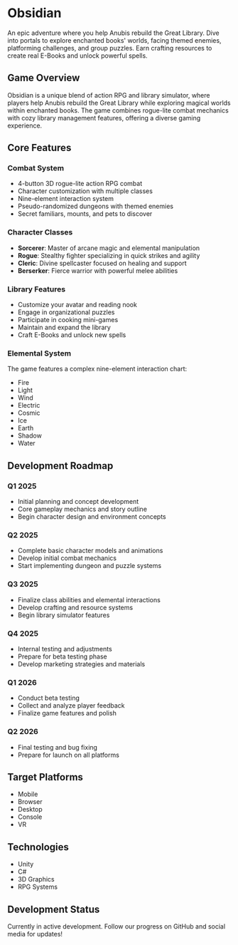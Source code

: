 # Obsidian

An epic adventure where you help Anubis rebuild the Great Library. Dive into portals to explore enchanted books' worlds, facing themed enemies, platforming challenges, and group puzzles. Earn crafting resources to create real E-Books and unlock powerful spells.

## Game Overview

Obsidian is a unique blend of action RPG and library simulator, where players help Anubis rebuild the Great Library while exploring magical worlds within enchanted books. The game combines rogue-lite combat mechanics with cozy library management features, offering a diverse gaming experience.

## Core Features

### Combat System
- 4-button 3D rogue-lite action RPG combat
- Character customization with multiple classes
- Nine-element interaction system
- Pseudo-randomized dungeons with themed enemies
- Secret familiars, mounts, and pets to discover

### Character Classes
- **Sorcerer**: Master of arcane magic and elemental manipulation
- **Rogue**: Stealthy fighter specializing in quick strikes and agility
- **Cleric**: Divine spellcaster focused on healing and support
- **Berserker**: Fierce warrior with powerful melee abilities

### Library Features
- Customize your avatar and reading nook
- Engage in organizational puzzles
- Participate in cooking mini-games
- Maintain and expand the library
- Craft E-Books and unlock new spells

### Elemental System
The game features a complex nine-element interaction chart:
- Fire
- Light
- Wind
- Electric
- Cosmic
- Ice
- Earth
- Shadow
- Water

## Development Roadmap

### Q1 2025
- Initial planning and concept development
- Core gameplay mechanics and story outline
- Begin character design and environment concepts

### Q2 2025
- Complete basic character models and animations
- Develop initial combat mechanics
- Start implementing dungeon and puzzle systems

### Q3 2025
- Finalize class abilities and elemental interactions
- Develop crafting and resource systems
- Begin library simulator features

### Q4 2025
- Internal testing and adjustments
- Prepare for beta testing phase
- Develop marketing strategies and materials

### Q1 2026
- Conduct beta testing
- Collect and analyze player feedback
- Finalize game features and polish

### Q2 2026
- Final testing and bug fixing
- Prepare for launch on all platforms

## Target Platforms
- Mobile
- Browser
- Desktop
- Console
- VR

## Technologies
- Unity
- C#
- 3D Graphics
- RPG Systems

## Development Status
Currently in active development. Follow our progress on GitHub and social media for updates! 